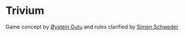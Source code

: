 # Trivium

Game concept by [Øystein Gutu](https://www.linkedin.com/in/ogutu/) and rules clarified by [Simen Schweder](https://www.linkedin.com/in/simenschweder/)
